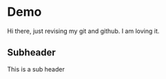 # Demo

Hi there, just revising my git and github.
I am loving it.

## Subheader

This is a sub header
